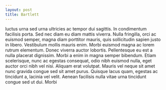 ```yaml
---
layout: post
title: Bartlett
---
```


luctus urna sed urna ultricies ac tempor dui sagittis. In
condimentum facilisis porta. Sed nec diam eu diam mattis viverra.
Nulla fringilla, orci ac euismod semper, magna diam porttitor
mauris, quis sollicitudin sapien justo in libero. Vestibulum mollis
mauris enim. Morbi euismod magna ac lorem rutrum elementum. Donec
viverra auctor lobortis. Pellentesque eu est a nulla placerat
dignissim. Morbi a enim in magna semper bibendum. Etiam
scelerisque, nunc ac egestas consequat, odio nibh euismod nulla,
eget auctor orci nibh vel nisi. Aliquam erat volutpat. Mauris vel
neque sit amet nunc gravida congue sed sit amet purus. Quisque
lacus quam, egestas ac tincidunt a, lacinia vel velit. Aenean
facilisis nulla vitae urna tincidunt congue sed ut dui. Morbi

